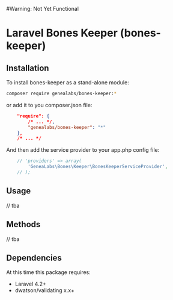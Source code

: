 #Warning: Not Yet Functional

# Laravel Bones Keeper (bones-keeper) 

## Installation

To install bones-keeper as a stand-alone module:

```sh
composer require genealabs/bones-keeper:*
```

or add it to you composer.json file:

```json
    "require": {
        /* ... */,
        "genealabs/bones-keeper": "*"
    },
    /* ... */
```

And then add the service provider to your app.php config file:
```php
	// 'providers' => array(
		'GeneaLabs\Bones\Keeper\BonesKeeperServiceProvider',
    // );
```

## Usage

// tba

## Methods

// tba
## Dependencies

At this time this package requires:

- Laravel 4.2+
- dwatson/validating x.x+
